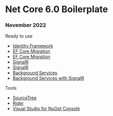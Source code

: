 # Net Core 6.0 Boilerplate

### November 2022

Ready to use
- [Identity Framework](https://learn.microsoft.com/en-us/aspnet/core/security/authentication/identity?view=aspnetcore-6.0&tabs=visual-studio)
- [EF Core Migration](https://www.entityframeworktutorial.net/efcore/entity-framework-core-migration.aspx)
- [EF Core Migration](https://github.com/dotnet/AspNetCore.Docs/tree/main/aspnetcore/data/entity-framework-6/3.xsample)
- [SignalR](https://learn.microsoft.com/en-us/aspnet/core/signalr/introduction?view=aspnetcore-6.0)
- [SignalR](https://learn.microsoft.com/en-us/aspnet/core/tutorials/signalr?view=aspnetcore-6.0&tabs=visual-studio)
- [Background Services](https://learn.microsoft.com/en-us/aspnet/core/fundamentals/host/hosted-services?view=aspnetcore-6.0&tabs=visual-studio)
- [Background Services with SignalR](https://learn.microsoft.com/en-us/aspnet/core/signalr/background-services?view=aspnetcore-6.0)

Tools
- [SourceTree](https://www.sourcetreeapp.com/)
- [Rider](https://www.jetbrains.com/rider/)
- [Visual Studio for NuGet Console](https://visualstudio.microsoft.com/vs/)
